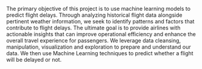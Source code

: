 The primary objective of this project is to use machine learning models to predict flight delays. Through analyzing historical flight data alongside pertinent weather information, we seek to identify patterns and factors that contribute to flight delays. The ultimate goal is to provide airlines with actionable insights that can improve operational efficiency and enhance the overall travel experience for passengers. We leverage data cleansing, manipulation, visualization and exploration to prepare and understand our data. We then use Machine Learning techniques to predict whether a flight will be delayed or not.
